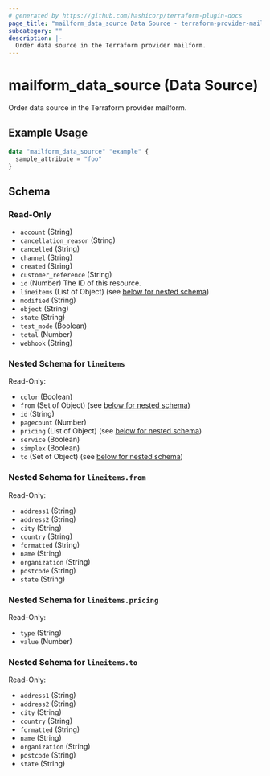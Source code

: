 ```yaml
---
# generated by https://github.com/hashicorp/terraform-plugin-docs
page_title: "mailform_data_source Data Source - terraform-provider-mailform"
subcategory: ""
description: |-
  Order data source in the Terraform provider mailform.
---
```


# mailform_data_source (Data Source)

Order data source in the Terraform provider mailform.

## Example Usage

```terraform
data "mailform_data_source" "example" {
  sample_attribute = "foo"
}
```

<!-- schema generated by tfplugindocs -->
## Schema

### Read-Only

- `account` (String)
- `cancellation_reason` (String)
- `cancelled` (String)
- `channel` (String)
- `created` (String)
- `customer_reference` (String)
- `id` (Number) The ID of this resource.
- `lineitems` (List of Object) (see [below for nested schema](#nestedatt--lineitems))
- `modified` (String)
- `object` (String)
- `state` (String)
- `test_mode` (Boolean)
- `total` (Number)
- `webhook` (String)

<a id="nestedatt--lineitems"></a>
### Nested Schema for `lineitems`

Read-Only:

- `color` (Boolean)
- `from` (Set of Object) (see [below for nested schema](#nestedobjatt--lineitems--from))
- `id` (String)
- `pagecount` (Number)
- `pricing` (List of Object) (see [below for nested schema](#nestedobjatt--lineitems--pricing))
- `service` (Boolean)
- `simplex` (Boolean)
- `to` (Set of Object) (see [below for nested schema](#nestedobjatt--lineitems--to))

<a id="nestedobjatt--lineitems--from"></a>
### Nested Schema for `lineitems.from`

Read-Only:

- `address1` (String)
- `address2` (String)
- `city` (String)
- `country` (String)
- `formatted` (String)
- `name` (String)
- `organization` (String)
- `postcode` (String)
- `state` (String)


<a id="nestedobjatt--lineitems--pricing"></a>
### Nested Schema for `lineitems.pricing`

Read-Only:

- `type` (String)
- `value` (Number)


<a id="nestedobjatt--lineitems--to"></a>
### Nested Schema for `lineitems.to`

Read-Only:

- `address1` (String)
- `address2` (String)
- `city` (String)
- `country` (String)
- `formatted` (String)
- `name` (String)
- `organization` (String)
- `postcode` (String)
- `state` (String)


